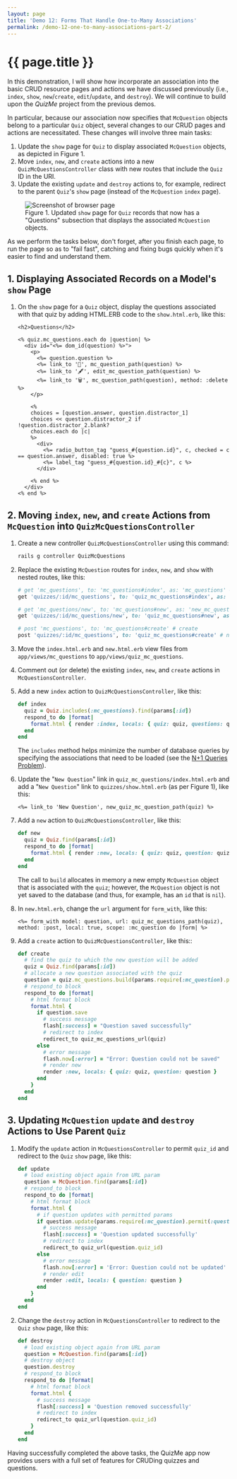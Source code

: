```yaml
---
layout: page
title: 'Demo 12: Forms That Handle One-to-Many Associations'
permalink: /demo-12-one-to-many-associations-part-2/
---
```


# {{ page.title }}

In this demonstration, I will show how incorporate an association into the basic CRUD resource pages and actions we have discussed previously (i.e., `index`, `show`, `new`/`create`, `edit`/`update`, and `destroy`). We will continue to build upon the _QuizMe_ project from the previous demos.

In particular, because our association now specifies that `McQuestion` objects belong to a particular `Quiz` object, several changes to our CRUD pages and actions are necessitated. These changes will involve three main tasks:

1. Update the `show` page for `Quiz` to display associated `McQuestion` objects, as depicted in Figure 1.
1. Move `index`, `new`, and `create` actions into a new `QuizMcQuestionsController` class with new routes that include the `Quiz` ID in the URI.
1. Update the existing `update` and `destroy` actions to, for example, redirect to the parent `Quiz`'s `show` page (instead of the `McQuestion` `index` page).

<div class="figure-container mx-auto my-4" style="max-width: 960px;">
<figure class="figure">
<img src="{{ site.baseurl }}/resources/demo12_fig01.png" class="figure-img img-fluid rounded border" alt="Screenshot of browser page">
<figcaption class="figure-caption">Figure 1. Updated <code>show</code> page for <code>Quiz</code> records that now has a "Questions" subsection that displays the associated <code>McQuestion</code> objects.</figcaption>
</figure>
</div>

As we perform the tasks below, don't forget, after you finish each page, to run the page so as to "fail fast", catching and fixing bugs quickly when it's easier to find and understand them.

## 1. Displaying Associated Records on a Model's `show` Page

1. On the `show` page for a `Quiz` object, display the questions associated with that quiz by adding HTML.ERB code to the `show.html.erb`, like this:

    ```erb
    <h2>Questions</h2>

    <% quiz.mc_questions.each do |question| %>
      <div id="<%= dom_id(question) %>">
        <p>
          <%= question.question %>
          <%= link_to '🔎', mc_question_path(question) %>
          <%= link_to '🖋', edit_mc_question_path(question) %>
          <%= link_to '🗑', mc_question_path(question), method: :delete %>
        </p>

        <%
        choices = [question.answer, question.distractor_1]
        choices << question.distractor_2 if !question.distractor_2.blank?
        choices.each do |c|
        %>
          <div>
            <%= radio_button_tag "guess_#{question.id}", c, checked = c == question.answer, disabled: true %>
            <%= label_tag "guess_#{question.id}_#{c}", c %>
          </div>

        <% end %>
      </div>
    <% end %>
    ```

## 2. Moving `index`, `new`, and `create` Actions from `McQuestion` into `QuizMcQuestionsController`

1. Create a new controller `QuizMcQuestionsController` using this command:

    ```bash
    rails g controller QuizMcQuestions
    ```

1. Replace the existing `McQuestion` routes for `index`, `new`, and `show` with nested routes, like this:

    ```ruby
    # get 'mc_questions', to: 'mc_questions#index', as: 'mc_questions' # index
    get 'quizzes/:id/mc_questions', to: 'quiz_mc_questions#index', as: 'quiz_mc_questions' # nested index

    # get 'mc_questions/new', to: 'mc_questions#new', as: 'new_mc_question' # new
    get 'quizzes/:id/mc_questions/new', to: 'quiz_mc_questions#new', as: 'new_quiz_mc_question' # nested new

    # post 'mc_questions', to: 'mc_questions#create' # create
    post 'quizzes/:id/mc_questions', to: 'quiz_mc_questions#create' # nested create
    ```

1. Move the `index.html.erb` and `new.html.erb` view files from `app/views/mc_questions` to `app/views/quiz_mc_questions`.

1. Comment out (or delete) the existing `index`, `new`, and `create` actions in `McQuestionsController`.

1. Add a new `index` action to `QuizMcQuestionsController`, like this:

    ```ruby
    def index
      quiz = Quiz.includes(:mc_questions).find(params[:id])
      respond_to do |format|
        format.html { render :index, locals: { quiz: quiz, questions: quiz.mc_questions } }
      end
    end
    ```

    The `includes` method helps minimize the number of database queries by specifying the associations that need to be loaded (see the [N+1 Queries Problem](https://guides.rubyonrails.org/active_record_querying.html#eager-loading-associations)).

1. Update the "`New Question`" link in `quiz_mc_questions/index.html.erb` and add a "`New Question`" link to `quizzes/show.html.erb` (as per Figure 1), like this:

    ```erb
    <%= link_to 'New Question', new_quiz_mc_question_path(quiz) %>
    ```

1. Add a `new` action to `QuizMcQuestionsController`, like this:

    ```ruby
    def new
      quiz = Quiz.find(params[:id])
      respond_to do |format|
        format.html { render :new, locals: { quiz: quiz, question: quiz.mc_questions.build } }
      end
    end
    ```

    The call to `build` allocates in memory a new empty `McQuestion` object that is associated with the `quiz`; however, the `McQuestion` object is not yet saved to the database (and thus, for example, has an `id` that is `nil`).

1. In `new.html.erb`, change the `url` argument for `form_with`, like this:

    ```erb
    <%= form_with model: question, url: quiz_mc_questions_path(quiz), method: :post, local: true, scope: :mc_question do |form| %>
    ```

1. Add a `create` action to `QuizMcQuestionsController`, like this::

    ```ruby
    def create
      # find the quiz to which the new question will be added
      quiz = Quiz.find(params[:id])
      # allocate a new question associated with the quiz
      question = quiz.mc_questions.build(params.require(:mc_question).permit(:question, :answer, :distractor_1, :distractor_2))
      # respond_to block
      respond_to do |format|
        # html format block
        format.html {
          if question.save
            # success message
            flash[:success] = "Question saved successfully"
            # redirect to index
            redirect_to quiz_mc_questions_url(quiz)
          else
            # error message
            flash.now[:error] = "Error: Question could not be saved"
            # render new
            render :new, locals: { quiz: quiz, question: question }
          end
        }
      end
    end
    ```

## 3. Updating `McQuestion` `update` and `destroy` Actions to Use Parent `Quiz`

1. Modify the `update` action in `McQuestionsController` to permit `quiz_id` and redirect to the `Quiz` `show` page, like this:

    ```ruby
    def update
      # load existing object again from URL param
      question = McQuestion.find(params[:id])
      # respond_to block
      respond_to do |format|
        # html format block
        format.html {
          # if question updates with permitted params
          if question.update(params.require(:mc_question).permit(:question, :answer, :distractor_1, :distractor_2))
            # success message
            flash[:success] = 'Question updated successfully'
            # redirect to index
            redirect_to quiz_url(question.quiz_id)
          else
            # error message
            flash.now[:error] = 'Error: Question could not be updated'
            # render edit
            render :edit, locals: { question: question }
          end
        }
      end
    end
    ```

1. Change the `destroy` action in `McQuestionsController` to redirect to the `Quiz` `show` page, like this:

    ```ruby
    def destroy
      # load existing object again from URL param
      question = McQuestion.find(params[:id])
      # destroy object
      question.destroy
      # respond_to block
      respond_to do |format|
        # html format block
        format.html {
          # success message
          flash[:success] = 'Question removed successfully'
          # redirect to index
          redirect_to quiz_url(question.quiz_id)
        }
      end
    end
    ```

Having successfully completed the above tasks, the QuizMe app now provides users with a full set of features for CRUDing quizzes and questions.
